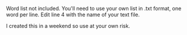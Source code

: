 Word list not included. You'll need to use your own list in .txt format, one word per line. Edit line 4 with the name of your text file.


I created this in a weekend so use at your own risk.
